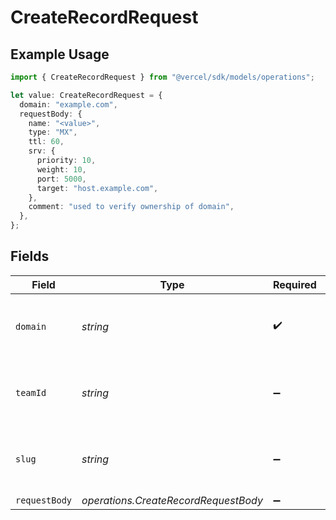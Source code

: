 # CreateRecordRequest

## Example Usage

```typescript
import { CreateRecordRequest } from "@vercel/sdk/models/operations";

let value: CreateRecordRequest = {
  domain: "example.com",
  requestBody: {
    name: "<value>",
    type: "MX",
    ttl: 60,
    srv: {
      priority: 10,
      weight: 10,
      port: 5000,
      target: "host.example.com",
    },
    comment: "used to verify ownership of domain",
  },
};
```

## Fields

| Field                                                    | Type                                                     | Required                                                 | Description                                              | Example                                                  |
| -------------------------------------------------------- | -------------------------------------------------------- | -------------------------------------------------------- | -------------------------------------------------------- | -------------------------------------------------------- |
| `domain`                                                 | *string*                                                 | :heavy_check_mark:                                       | The domain used to create the DNS record.                | example.com                                              |
| `teamId`                                                 | *string*                                                 | :heavy_minus_sign:                                       | The Team identifier to perform the request on behalf of. |                                                          |
| `slug`                                                   | *string*                                                 | :heavy_minus_sign:                                       | The Team slug to perform the request on behalf of.       |                                                          |
| `requestBody`                                            | *operations.CreateRecordRequestBody*                     | :heavy_minus_sign:                                       | N/A                                                      |                                                          |